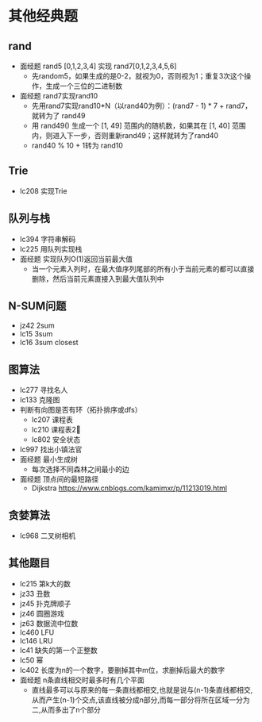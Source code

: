 # 其他经典题

## rand

- 面经题 rand5 [0,1,2,3,4] 实现 rand7[0,1,2,3,4,5,6]
  - 先random5，如果生成的是0-2，就视为0，否则视为1；重复3次这个操作，生成一个三位的二进制数
- 面经题 rand7实现rand10
  - 先用rand7实现rand10*N（以rand40为例）：(rand7 - 1) * 7 + rand7，就转为了 rand49
  - 用  rand49() 生成一个 [1, 49] 范围内的随机数，如果其在 [1, 40] 范围内，则进入下一步，否则重新rand49；这样就转为了rand40
  - rand40 % 10 + 1转为 rand10

## Trie

- lc208 实现Trie

## 队列与栈

- lc394 字符串解码
- lc225 用队列实现栈
- 面经题 实现队列O(1)返回当前最大值
  - 当一个元素入列时，在最大值序列尾部的所有小于当前元素的都可以直接删除，然后当前元素直接入到最大值队列中

## N-SUM问题

- jz42 2sum
- lc15 3sum
- lc16 3sum closest

## 图算法

- lc277 寻找名人
- lc133 克隆图
- 判断有向图是否有环（拓扑排序或dfs）
  - lc207 课程表
  - lc210 课程表2⃣️
  - lc802 安全状态
- lc997 找出小镇法官
- 面经题 最小生成树
  - 每次选择不同森林之间最小的边
- 面经题 顶点间的最短路径
  - Dijkstra
     https://www.cnblogs.com/kamimxr/p/11213019.html

## 贪婪算法

- lc968 二叉树相机

## 其他题目

- lc215 第k大的数
- jz33 丑数
- jz45 扑克牌顺子
- jz46 圆圈游戏
- jz63 数据流中位数
- lc460 LFU
- lc146 LRU
- lc41 缺失的第一个正整数
- lc50 幂
- lc402 长度为n的一个数字，要删掉其中m位，求删掉后最大的数字
- 面经题 n条直线相交时最多时有几个平面
  - 直线最多可以与原来的每一条直线都相交,也就是说与(n-1)条直线都相交,从而产生(n-1)个交点,该直线被分成n部分,而每一部分将所在区域一分为二,从而多出了n个部分